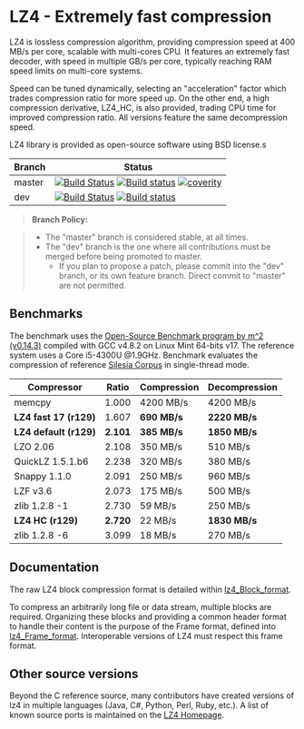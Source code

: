 LZ4 - Extremely fast compression
================================

LZ4 is lossless compression algorithm,
providing compression speed at 400 MB/s per core,
scalable with multi-cores CPU.
It features an extremely fast decoder,
with speed in multiple GB/s per core,
typically reaching RAM speed limits on multi-core systems.

Speed can be tuned dynamically, selecting an "acceleration" factor
which trades compression ratio for more speed up.
On the other end, a high compression derivative, LZ4_HC, is also provided,
trading CPU time for improved compression ratio.
All versions feature the same decompression speed.

LZ4 library is provided as open-source software using BSD license.s


|Branch      |Status   |
|------------|---------|
|master      | [![Build Status][travisMasterBadge]][travisLink] [![Build status][AppveyorMasterBadge]][AppveyorLink] [![coverity][coverBadge]][coverlink] |
|dev         | [![Build Status][travisDevBadge]][travisLink]    [![Build status][AppveyorDevBadge]][AppveyorLink]                                         |

[travisMasterBadge]: https://travis-ci.org/Cyan4973/lz4.svg?branch=master "Continuous Integration test suite"
[travisDevBadge]: https://travis-ci.org/Cyan4973/lz4.svg?branch=dev "Continuous Integration test suite"
[travisLink]: https://ci.appveyor.com/project/YannCollet/lz4
[AppveyorMasterBadge]: https://ci.appveyor.com/api/projects/status/v6kxv9si529477cq/branch/master?svg=true "Visual test suite"
[AppveyorDevBadge]: https://ci.appveyor.com/api/projects/status/v6kxv9si529477cq/branch/dev?svg=true "Visual test suite"
[AppveyorLink]: https://ci.appveyor.com/project/YannCollet/lz4
[coverBadge]: https://scan.coverity.com/projects/4735/badge.svg "Static code analysis of Master branch"
[coverlink]: https://scan.coverity.com/projects/4735

> **Branch Policy:**

> - The "master" branch is considered stable, at all times.
> - The "dev" branch is the one where all contributions must be merged
    before being promoted to master.
>   + If you plan to propose a patch, please commit into the "dev" branch,
      or its own feature branch.
      Direct commit to "master" are not permitted.

Benchmarks
-------------------------

The benchmark uses the [Open-Source Benchmark program by m^2 (v0.14.3)]
compiled with GCC v4.8.2 on Linux Mint 64-bits v17.
The reference system uses a Core i5-4300U @1.9GHz.
Benchmark evaluates the compression of reference [Silesia Corpus]
in single-thread mode.

|  Compressor          | Ratio   | Compression | Decompression |
|  ----------          | -----   | ----------- | ------------- |
|  memcpy              |  1.000  | 4200 MB/s   |   4200 MB/s   |
|**LZ4 fast 17 (r129)**|  1.607  |**690 MB/s** | **2220 MB/s** |
|**LZ4 default (r129)**|**2.101**|**385 MB/s** | **1850 MB/s** |
|  LZO 2.06            |  2.108  |  350 MB/s   |    510 MB/s   |
|  QuickLZ 1.5.1.b6    |  2.238  |  320 MB/s   |    380 MB/s   |
|  Snappy 1.1.0        |  2.091  |  250 MB/s   |    960 MB/s   |
|  LZF v3.6            |  2.073  |  175 MB/s   |    500 MB/s   |
|  zlib 1.2.8 -1       |  2.730  |   59 MB/s   |    250 MB/s   |
|**LZ4 HC (r129)**     |**2.720**|   22 MB/s   | **1830 MB/s** |
|  zlib 1.2.8 -6       |  3.099  |   18 MB/s   |    270 MB/s   |


Documentation
-------------------------

The raw LZ4 block compression format is detailed within [lz4_Block_format].

To compress an arbitrarily long file or data stream, multiple blocks are required.
Organizing these blocks and providing a common header format to handle their content
is the purpose of the Frame format, defined into [lz4_Frame_format].
Interoperable versions of LZ4 must respect this frame format.


Other source versions
-------------------------

Beyond the C reference source,
many contributors have created versions of lz4 in multiple languages
(Java, C#, Python, Perl, Ruby, etc.).
A list of known source ports is maintained on the [LZ4 Homepage].


[Open-Source Benchmark program by m^2 (v0.14.3)]: http://encode.ru/threads/1371-Filesystem-benchmark?p=34029&viewfull=1#post34029
[Silesia Corpus]: http://sun.aei.polsl.pl/~sdeor/index.php?page=silesia
[lz4_Block_format]: lz4_Block_format.md
[lz4_Frame_format]: lz4_Frame_format.md
[LZ4 Homepage]: http://www.lz4.org
